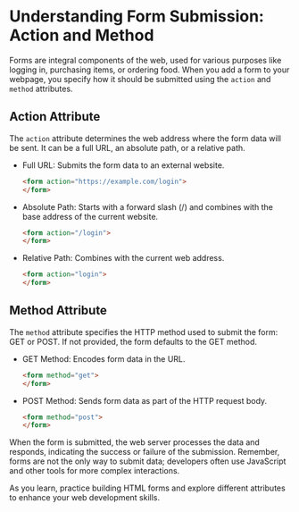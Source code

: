 
# Understanding Form Submission: Action and Method

Forms are integral components of the web, used for various purposes like logging in, purchasing items, or ordering food. When you add a form to your webpage, you specify how it should be submitted using the `action` and `method` attributes.

## Action Attribute

The `action` attribute determines the web address where the form data will be sent. It can be a full URL, an absolute path, or a relative path.

- Full URL: Submits the form data to an external website.
  ```html
  <form action="https://example.com/login">
  </form>
  ```

- Absolute Path: Starts with a forward slash (/) and combines with the base address of the current website.
  ```html
  <form action="/login">
  </form>
  ```

- Relative Path: Combines with the current web address.
  ```html
  <form action="login">
  </form>
  ```

## Method Attribute

The `method` attribute specifies the HTTP method used to submit the form: GET or POST. If not provided, the form defaults to the GET method.

- GET Method: Encodes form data in the URL.
  ```html
  <form method="get">
  </form>
  ```

- POST Method: Sends form data as part of the HTTP request body.
  ```html
  <form method="post">
  </form>
  ```

When the form is submitted, the web server processes the data and responds, indicating the success or failure of the submission. Remember, forms are not the only way to submit data; developers often use JavaScript and other tools for more complex interactions.

As you learn, practice building HTML forms and explore different attributes to enhance your web development skills.
